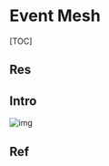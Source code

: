 # Event Mesh

[TOC]



## Res



## Intro
![img](https://cdn.solace.com/wp-content/uploads/2020/07/D-1_service-mesh-vs-event-mesh-1.png)



## Ref
[Event Mesh事件网格:新型云原生事件驱动架构实践 - 康月牙的文章 - 知乎]: https://zhuanlan.zhihu.com/p/346788849

[Service Mesh, Meet Event Mesh: The Architecture Layer for the Event-Driven Enterprise]: https://solace.com/blog/event-mesh/

[What is an event mesh]: https://solace.com/what-is-an-event-mesh/
